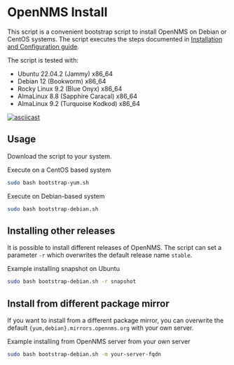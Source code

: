 # OpenNMS Install

This script is a convenient bootstrap script to install OpenNMS on Debian or CentOS systems.
The script executes the steps documented in [Installation and Configuration guide](https://docs.opennms.com/horizon/latest/deployment/core/getting-started.html).

The script is tested with:

* Ubuntu 22.04.2 (Jammy) x86_64
* Debian 12 (Bookworm) x86_64
* Rocky Linux 9.2 (Blue Onyx) x86_64
* AlmaLinux 8.8 (Sapphire Caracal) x86_64
* AlmaLinux 9.2 (Turquoise Kodkod) x86_64

[![asciicast](https://asciinema.org/a/dCzY67dR6Ph07X2XLEdoGe9FC.svg)](https://asciinema.org/a/dCzY67dR6Ph07X2XLEdoGe9FC)

## Usage

Download the script to your system.

Execute on a CentOS based system
```bash
sudo bash bootstrap-yum.sh
```

Execute on Debian-based system
```bash
sudo bash bootstrap-debian.sh
```

## Installing other releases

It is possible to install different releases of OpenNMS.
The script can set a parameter `-r` which overwrites the default release name `stable`.

Example installing snapshot on Ubuntu
```bash
sudo bash bootstrap-debian.sh -r snapshot
```

## Install from different package mirror

If you want to install from a different package mirror, you can overwrite the default `{yum,debian}.mirrors.opennms.org` with your own server.

Example installing from OpenNMS server from your own server
```bash
sudo bash bootstrap-debian.sh -m your-server-fqdn
```
